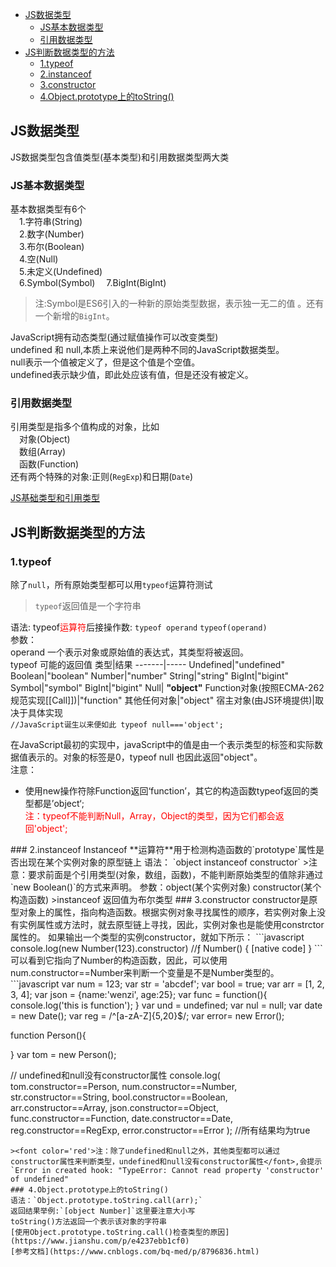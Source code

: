 <!-- TOC -->

- [JS数据类型](#js数据类型)
  - [JS基本数据类型](#js基本数据类型)
  - [引用数据类型](#引用数据类型)
- [JS判断数据类型的方法](#js判断数据类型的方法)
  - [1.typeof](#1typeof)
  - [2.instanceof](#2instanceof)
  - [3.constructor](#3constructor)
  - [4.Object.prototype上的toString()](#4objectprototype上的tostring)

<!-- /TOC -->

## JS数据类型
JS数据类型包含值类型(基本类型)和引用数据类型两大类
### JS基本数据类型
基本数据类型有6个  
&emsp;1.字符串(String)  
&emsp;2.数字(Number)  
&emsp;3.布尔(Boolean)  
&emsp;4.空(Null)  
&emsp;5.未定义(Undefined)  
&emsp;6.Symbol(Symbol)
&emsp;7.BigInt(BigInt)
>注:Symbol是ES6引入的一种新的原始类型数据，表示独一无二的值  。还有一个新增的`BigInt`。

JavaScript拥有动态类型(通过赋值操作可以改变类型)  
undefined 和 null,本质上来说他们是两种不同的JavaScript数据类型。   
null表示一个值被定义了，但是这个值是个空值。  
undefined表示缺少值，即此处应该有值，但是还没有被定义。
### 引用数据类型  
引用类型是指多个值构成的对象，比如  
&emsp;对象(Object)  
&emsp;数组(Array)  
&emsp;函数(Function)  
还有两个特殊的对象:正则(`RegExp`)和日期(`Date`)  



[JS基础类型和引用类型](https://www.cnblogs.com/advanceCabbage/p/10457551.html)

## JS判断数据类型的方法
### 1.typeof
除了`null`，所有原始类型都可以用`typeof`运算符测试  
> `typeof`返回值是一个字符串

语法:
typeof<font color='red'>运算符</font>后接操作数:
`typeof operand`
`typeof(operand)`  
参数：  
operand
一个表示对象或原始值的表达式，其类型将被返回。  
typeof 可能的返回值
类型|结果
-------|-----
Undefined|"undefined"
Boolean|"boolean"
Number|"number"
String|"string"
BigInt|"bigint"
Symbol|"symbol"
BigInt|"bigint"
Null| **"object"**
Function对象(按照ECMA-262规范实现[[Call]])|"function"
其他任何对象|"object"
宿主对象(由JS环境提供)|取决于具体实现  
`//JavaScript诞生以来便如此
typeof null==='object';`    

在JavaScript最初的实现中，javaScript中的值是由一个表示类型的标签和实际数据值表示的。对象的标签是0，typeof null 也因此返回"object"。  
注意：
+ 使用new操作符除Function返回‘function’，其它的构造函数typeof返回的类型都是’object‘;  
<font color='red'>注：typeof不能判断Null，Array，Object的类型，因为它们都会返回'object';
</font>
### 2.instanceof
Instanceof **运算符**用于检测构造函数的`prototype`属性是否出现在某个实例对象的原型链上  
语法：
`object instanceof constructor`  
>注意：要求前面是个引用类型(对象，数组，函数)，不能判断原始类型的值除非通过`new Boolean()`的方式来声明。
参数：object(某个实例对象) constructor(某个构造函数)   
>instanceof 返回值为布尔类型  
### 3.constructor
constructor是原型对象上的属性，指向构造函数。根据实例对象寻找属性的顺序，若实例对象上没有实例属性或方法时，就去原型链上寻找，因此，实例对象也是能使用constrctor属性的。  
如果输出一个类型的实例constructor，就如下所示：
```javascript
console.log(new Number(123).constructor)
//ƒ Number() { [native code] }
```
可以看到它指向了Number的构造函数，因此，可以使用num.constructor==Number来判断一个变量是不是Number类型的。 
```javascript
var num  = 123;
var str  = 'abcdef';
var bool = true;
var arr  = [1, 2, 3, 4];
var json = {name:'wenzi', age:25};
var func = function(){ console.log('this is function'); }
var und  = undefined;
var nul  = null;
var date = new Date();
var reg  = /^[a-zA-Z]{5,20}$/;
var error= new Error();

function Person(){
  
}
var tom = new Person();

// undefined和null没有constructor属性
console.log(
    tom.constructor==Person,
    num.constructor==Number,
    str.constructor==String,
    bool.constructor==Boolean,
    arr.constructor==Array,
    json.constructor==Object,
    func.constructor==Function,
    date.constructor==Date,
    reg.constructor==RegExp,
    error.constructor==Error
);
//所有结果均为true
```  
><font color='red'>注：除了undefined和null之外，其他类型都可以通过constructor属性来判断类型，undefined和null没有constructor属性</font>,会提示`Error in created hook: "TypeError: Cannot read property 'constructor' of undefined"
### 4.Object.prototype上的toString()
语法：`Object.prototype.toString.call(arr);`  
返回结果举例:`[object Number]`这里要注意大小写  
toString()方法返回一个表示该对象的字符串  
[使用Object.prototype.toString.call()检查类型的原因](https://www.jianshu.com/p/e4237ebb1cf0)
[参考文档](https://www.cnblogs.com/bq-med/p/8796836.html)

















